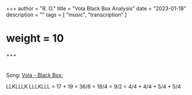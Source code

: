 +++
author = "R. O."
title = "Vola Black Box Analysis"
date = "2023-01-18"
description = ""
tags = [
    "music",
    "transcription"
]
# weight = 10
+++

# 

Song: [Vola - Black Box: ](https://www.youtube.com/watch?v=HL3Z5InnO_k)

LLKLLLK LLLKLLL = 17 + 19 = 36/8 = 18/4 = 9/2 = 4/4 + 4/4 + 5/4 + 5/4
